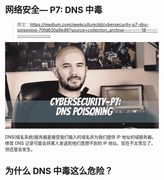 # 网络安全— P7: DNS 中毒

> 原文：<https://medium.com/geekculture/ddcybersecurity-p7-dns-poisoning-70fd630a9e46?source=collection_archive---------18----------------------->

![](img/337f36da46b502969c5336358d9f5592.png)

DNS(域名系统)服务器是接受我们输入的域名并为我们提供 IP 地址的域服务器。修改 DNS 记录可能会将某人发送到他们意想不到的 IP 地址。现在不太常见了，但还是会发生。

# 为什么 DNS 中毒这么危险？